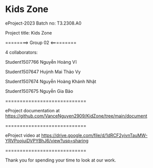 Kids Zone
============================

eProject-2023 Batch no: T3.2308.A0

Project title: Kids Zone

========> Group 02 <=========

4 collaborators:

Student1507766  Nguyễn Hoàng Vĩ

Student1507647  Huỳnh Mai Thảo Vy

Student1507674  Nguyễn Hoàng Khánh Nhật

Student1507675  Nguyễn Gia Bảo

============================

eProject documentation at https://github.com/VanceNguyen2909/KidZone/tree/main/document

============================


eProject video at https://drive.google.com/file/d/1dRCF2yivnTauMW-YRVPoojuiDVPYBhJ6/view?usp=sharing

============================

Thank you for spending your time to look at our work.
